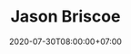 ---
title     : Jason Briscoe
thumbnail : jason-briscoe
address   : https://jasonbriscoe.com
sitemap   : false
date      : 2020-07-30T08:00:00+07:00
---
